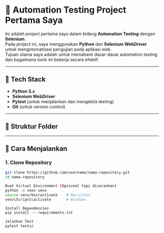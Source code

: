 # 🧪 Automation Testing Project Pertama Saya

Ini adalah project pertama saya dalam bidang **Automation Testing** dengan **Selenium**.  
Pada project ini, saya menggunakan **Python** dan **Selenium WebDriver** untuk mengotomatisasi pengujian pada aplikasi web.  
Tujuan utama saya adalah untuk memahami dasar-dasar automation testing dan bagaimana tools ini bekerja secara efektif.

---

## 🔧 Tech Stack

- **Python 3.x**
- **Selenium WebDriver**
- **Pytest** (untuk menjalankan dan mengelola testing)
- **Git** (untuk version control)

---

## 📂 Struktur Folder


---

## 🚀 Cara Menjalankan

### 1. Clone Repository
```bash
git clone https://github.com/username/nama-repository.git
cd nama-repository

Buat Virtual Environment (Opsional tapi disarankan)
python -m venv venv
source venv/bin/activate    # Mac/Linux
venv\Scripts\activate       # Windows

Install Dependencies
pip install -r requirements.txt

Jalankan Test
pytest tests/



